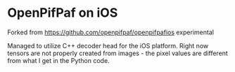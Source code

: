# OpenPifPaf on iOS
Forked from https://github.com/openpifpaf/openpifpafios
experimental

Managed to utilize C++ decoder head for the iOS platform. Right now tensors are not properly created from images - the pixel values are different from what I get in the Python code.
